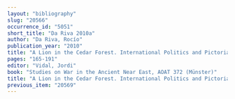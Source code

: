 ```yaml
---
layout: "bibliography"
slug: "20566"
occurrence_id: "5051"
short_title: "Da Riva 2010a"
author: "Da Riva, Rocío"
publication_year: "2010"
title: "A Lion in the Cedar Forest. International Politics and Pictorial Self-Representations of Nebuchadnezzar II (605-562 BC)."
pages: "165-191"
editor: "Vidal, Jordi"
book: "Studies on War in the Ancient Near East, AOAT 372 (Münster)"
title: "A Lion in the Cedar Forest. International Politics and Pictorial Self-Representations of Nebuchadnezzar II (605-562 BC)."
previous_item: "20569"
---
```

